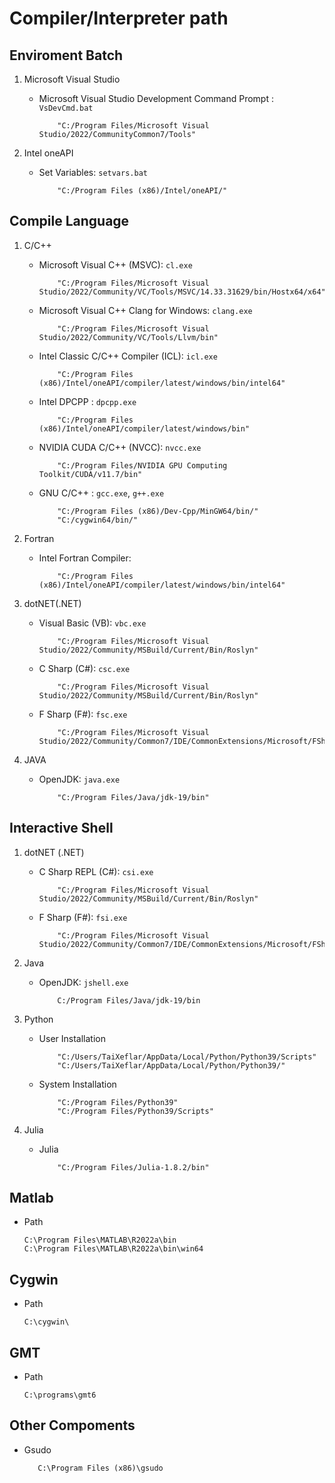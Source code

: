 # Compiler/Interpreter path

## Enviroment Batch

1. Microsoft Visual Studio

    -  Microsoft Visual Studio Development Command Prompt : `VsDevCmd.bat`
        ```
            "C:/Program Files/Microsoft Visual Studio/2022/CommunityCommon7/Tools"
        ```

2. Intel oneAPI

    -  Set Variables: `setvars.bat` 
        ```
            "C:/Program Files (x86)/Intel/oneAPI/"
        ```    

## Compile Language

1. C/C++

    -  Microsoft Visual C++ (MSVC): `cl.exe`
        ```
            "C:/Program Files/Microsoft Visual Studio/2022/Community/VC/Tools/MSVC/14.33.31629/bin/Hostx64/x64"
        ```
    - Microsoft Visual C++ Clang for Windows: `clang.exe`
        ```
            "C:/Program Files/Microsoft Visual Studio/2022/Community/VC/Tools/Llvm/bin"
        ```
    -  Intel Classic C/C++ Compiler (ICL): `icl.exe`
        ```
            "C:/Program Files (x86)/Intel/oneAPI/compiler/latest/windows/bin/intel64"
        ```
    -   Intel DPCPP : `dpcpp.exe`
        ```
            "C:/Program Files (x86)/Intel/oneAPI/compiler/latest/windows/bin"
        ```
    -   NVIDIA CUDA C/C++ (NVCC): `nvcc.exe`
        ```
            "C:/Program Files/NVIDIA GPU Computing Toolkit/CUDA/v11.7/bin"
        ```
    -   GNU C/C++ : `gcc.exe`, `g++.exe`
        ```
            "C:/Program Files (x86)/Dev-Cpp/MinGW64/bin/"
            "C:/cygwin64/bin/"
        ```
2. Fortran

    -   Intel Fortran Compiler:
        ```
            "C:/Program Files (x86)/Intel/oneAPI/compiler/latest/windows/bin/intel64"
        ```
3. dotNET(.NET)

    -   Visual Basic (VB): `vbc.exe`
        ```
            "C:/Program Files/Microsoft Visual Studio/2022/Community/MSBuild/Current/Bin/Roslyn"
        ```
    -   C Sharp (C#): `csc.exe` 
        ```
            "C:/Program Files/Microsoft Visual Studio/2022/Community/MSBuild/Current/Bin/Roslyn"
        ```
    -   F Sharp (F#): `fsc.exe`
        ```
            "C:/Program Files/Microsoft Visual Studio/2022/Community/Common7/IDE/CommonExtensions/Microsoft/FSharp/Tools"
        ```
4. JAVA

    -   OpenJDK: `java.exe`
        ```
            "C:/Program Files/Java/jdk-19/bin"
        ```
## Interactive Shell

1. dotNET (.NET)

    -   C Sharp REPL (C#): `csi.exe` 
        ```
            "C:/Program Files/Microsoft Visual Studio/2022/Community/MSBuild/Current/Bin/Roslyn"
        ```
    -   F Sharp (F#): `fsi.exe`
        ```
            "C:/Program Files/Microsoft Visual Studio/2022/Community/Common7/IDE/CommonExtensions/Microsoft/FSharp/Tools"
        ```
2. Java

    -   OpenJDK: `jshell.exe`
        ```
            C:/Program Files/Java/jdk-19/bin
        ```
3. Python

    -   User Installation
        ```
            "C:/Users/TaiXeflar/AppData/Local/Python/Python39/Scripts"
            "C:/Users/TaiXeflar/AppData/Local/Python/Python39/"
        ```
    -   System Installation
        ```
            "C:/Program Files/Python39"
            "C:/Program Files/Python39/Scripts"
        ```
4. Julia

    - Julia
        ```
            "C:/Program Files/Julia-1.8.2/bin"
        ```

## Matlab 
 - Path 
     ```
     C:\Program Files\MATLAB\R2022a\bin
     C:\Program Files\MATLAB\R2022a\bin\win64
     ```

## Cygwin
 - Path
     ```
     C:\cygwin\
     ```

## GMT 
 - Path
     ```
     C:\programs\gmt6
     ```



## Other Compoments

 - Gsudo
     ```
        C:\Program Files (x86)\gsudo
     ```


